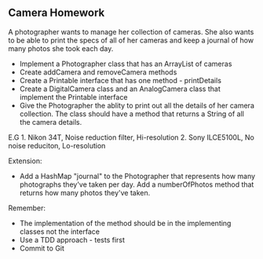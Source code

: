 ## Camera Homework

A photographer wants to manage her collection of cameras. She also wants to be able to print the specs of all of her cameras and keep a journal of how many photos she took each day.

  - Implement a Photographer class that has an ArrayList of cameras
  - Create addCamera and removeCamera methods 
  - Create a Printable interface that has one method - printDetails
  - Create a DigitalCamera class and an AnalogCamera class that implement the Printable interface
  - Give the Photographer the ablity to print out all the details of her camera collection. The class should have a method that returns a String of all the camera details. 
  
  E.G
    1. Nikon 34T, Noise reduction filter, Hi-resolution
    2. Sony ILCE5100L, No noise reduciton, Lo-resolution

  Extension:
   -  Add a HashMap "journal" to the Photographer that represents how many photographs they've taken per day. Add a numberOfPhotos method that returns how many photos they've taken.
  
  Remember:
   - The implementation of the method should be in the implementing classes not the interface
   - Use a TDD approach - tests first
   - Commit to Git